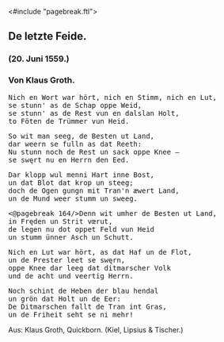<#include "pagebreak.ftl">
<h2>De letzte Feide.</h2>

<h3>(20. Juni 1559.)</h3>

<h3>Von Klaus Groth.</h3>

<pre>Nich en Wort war hört, nich en Stimm, nich en Lut,
se stunn' as de Schap oppe Weid,
se stunn' as de Rest vun en dalslan Holt,
to Föten de Trümmer vun Heid.</pre>

<pre>So wit man seeg, de Besten ut Land,
dar weern se fulln as dat Reeth:
Nu stunn noch de Rest un sack oppe Knee &mdash;
se swęrt nu en Herrn den Eed.</pre>

<pre>Dar klopp wul menni Hart inne Bost,
un dat Blot dat krop un steeg;
doch de Ogen gungn mit Tran'n æwert Land,
un de Mund weer stumm un sweeg.</pre>

<pre><@pagebreak 164/>Denn wit umher de Besten ut Land,
in Fręden un Strit vœrut,
de legen nu dot oppet Feld vun Heid
un stumm ünner Asch un Schutt.</pre>

<pre>Nich en Lut war hört, as dat Haf un de Flot,
un de Prester leet se swęrn,
oppe Knee dar leeg dat ditmarscher Volk
und de acht und veertig Herrn.</pre>

<pre>Noch schint de Heben der blau hendal
un grön dat Holt un de Eer:
De Ditmarschen fallt de Tran int Gras,
un de Friheit seht se ni mehr!</pre>

<div class="source">Aus: Klaus Groth, Quickborn. (Kiel, Lipsius &amp; Tischer.)</div>

